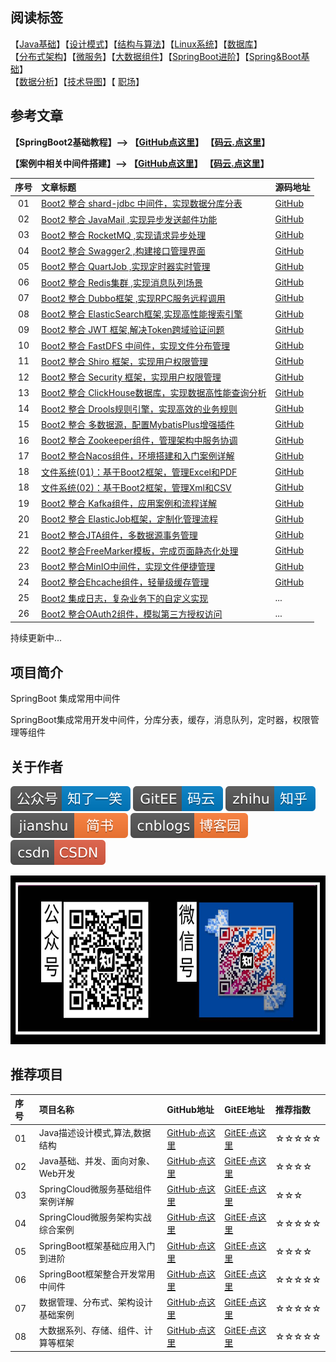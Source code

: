 ## 阅读标签

【[Java基础](https://mp.weixin.qq.com/mp/appmsgalbum?__biz=MzU4Njg0MzYwNw==&action=getalbum&album_id=1342230680016683009#wechat_redirect)】【[设计模式](https://mp.weixin.qq.com/mp/appmsgalbum?__biz=MzU4Njg0MzYwNw==&action=getalbum&album_id=1709518416274833422#wechat_redirect)】【[结构与算法](https://mp.weixin.qq.com/mp/appmsgalbum?__biz=MzU4Njg0MzYwNw==&action=getalbum&album_id=1709518416274833422#wechat_redirect)】【[Linux系统](https://mp.weixin.qq.com/mp/appmsgalbum?__biz=MzU4Njg0MzYwNw==&action=getalbum&album_id=1334314473573744641#wechat_redirect)】【[数据库](https://mp.weixin.qq.com/mp/appmsgalbum?__biz=MzU4Njg0MzYwNw==&action=getalbum&album_id=1376212870744358913#wechat_redirect)】<br/>
【[分布式架构](https://mp.weixin.qq.com/mp/appmsgalbum?__biz=MzU4Njg0MzYwNw==&action=getalbum&album_id=1327025063014596608#wechat_redirect)】【[微服务](https://mp.weixin.qq.com/mp/appmsgalbum?__biz=MzU4Njg0MzYwNw==&action=getalbum&album_id=1460269376221200386#wechat_redirect)】【[大数据组件](https://mp.weixin.qq.com/mp/appmsgalbum?__biz=MzU4Njg0MzYwNw==&action=getalbum&album_id=1701021199339667459#wechat_redirect)】【[SpringBoot进阶](https://mp.weixin.qq.com/mp/appmsgalbum?__biz=MzU4Njg0MzYwNw==&action=getalbum&album_id=1425309486268661760#wechat_redirect)】【[Spring&Boot基础](https://mp.weixin.qq.com/mp/appmsgalbum?__biz=MzU4Njg0MzYwNw==&action=getalbum&album_id=1461797173297135618#wechat_redirect)】<br/>
【[数据分析](https://mp.weixin.qq.com/mp/appmsgalbum?__biz=MzU4Njg0MzYwNw==&action=getalbum&album_id=1695231212027428866#wechat_redirect)】【[技术导图](https://mp.weixin.qq.com/mp/appmsgalbum?__biz=MzU4Njg0MzYwNw==&action=getalbum&album_id=1506615482391511042#wechat_redirect)】【 [职场](https://mp.weixin.qq.com/mp/appmsgalbum?__biz=MzU4Njg0MzYwNw==&action=getalbum&album_id=1719834087936278530#wechat_redirect)】

## 参考文章

<b>【SpringBoot2基础教程】--> 【[GitHub点这里](https://github.com/cicadasmile/spring-boot-base)】          【[码云.点这里](https://gitee.com/cicadasmile/spring-boot-base)】</b><br/>

<b>【案例中相关中间件搭建】--> 【[GitHub点这里](https://github.com/cicadasmile/linux-system-base)】          【[码云.点这里](https://gitee.com/cicadasmile/linux-system-base)】</b><br/>

|序号|文章标题|源码地址|
|:---:|:---|:---|
|01|[Boot2 整合 shard-jdbc 中间件，实现数据分库分表](https://mp.weixin.qq.com/s/XNFjOyzUfeR6zMrlvNPB8g)|[GitHub](https://github.com/cicadasmile/middle-ware-parent/tree/master/ware01-shard-jdbc)|
|02|[Boot2 整合 JavaMail ,实现异步发送邮件功能](https://mp.weixin.qq.com/s/hadAFqK-w394K4XPWplANw)|[GitHub](https://github.com/cicadasmile/middle-ware-parent/tree/master/ware02-email-send)|
|03|[Boot2 整合 RocketMQ ,实现请求异步处理](https://mp.weixin.qq.com/s/uF29K8gzv7qHYk-K2pQkpQ)|[GitHub](https://github.com/cicadasmile/middle-ware-parent/tree/master/ware03-rocket-queue)|
|04|[Boot2 整合 Swagger2 ,构建接口管理界面](https://mp.weixin.qq.com/s/ztmmC3bKlSfUl5Ec3qUPOQ)|[GitHub](https://github.com/cicadasmile/middle-ware-parent/tree/master/ware04-swagger-two)|
|05|[Boot2 整合 QuartJob ,实现定时器实时管理](https://mp.weixin.qq.com/s/CKf8JZEKx8HMidkYKRKo_w)|[GitHub](https://github.com/cicadasmile/middle-ware-parent/tree/master/ware05-quart-job)|
|06|[Boot2 整合 Redis集群 ,实现消息队列场景](https://mp.weixin.qq.com/s/nU6hZY17cO7BF68YyI78Yw)|[GitHub](https://github.com/cicadasmile/middle-ware-parent/tree/master/ware06-redis-cluster)|
|07|[Boot2 整合 Dubbo框架 ,实现RPC服务远程调用](https://mp.weixin.qq.com/s/uKvgLpASyJYC9mafO05Uvw)|[GitHub](https://github.com/cicadasmile/middle-ware-parent/tree/master/ware07-dubbo-parent)|
|08|[Boot2 整合 ElasticSearch框架,实现高性能搜索引擎](https://mp.weixin.qq.com/s/ZUj4qy7qHgmfYPTdimO-Hw)|[GitHub](https://github.com/cicadasmile/middle-ware-parent/tree/master/ware08-elastic-search)|
|09|[Boot2 整合 JWT 框架,解决Token跨域验证问题](https://mp.weixin.qq.com/s/CYvsho_kCwUndTuDkDOvOg)|[GitHub](https://github.com/cicadasmile/middle-ware-parent/tree/master/ware09-jwt-token)|
|10|[Boot2 整合 FastDFS 中间件，实现文件分布管理](https://mp.weixin.qq.com/s/c9DsOUF545oqD1Hft5DcQw)|[GitHub](https://github.com/cicadasmile/middle-ware-parent/tree/master/ware10-fast-dfs)|
|11|[Boot2 整合 Shiro 框架，实现用户权限管理](https://mp.weixin.qq.com/s/3tyPcvfUzv6BI8KWkLZ53w)|[GitHub](https://github.com/cicadasmile/middle-ware-parent/tree/master/ware11-shiro-auth)|
|12|[Boot2 整合 Security 框架，实现用户权限管理](https://mp.weixin.qq.com/s/7GYddhPSf3C7ZSEqF7OZKw)|[GitHub](https://github.com/cicadasmile/middle-ware-parent/tree/master/ware12-security-auth)|
|13|[Boot2 整合 ClickHouse数据库，实现数据高性能查询分析](https://mp.weixin.qq.com/s/KoNVUAe1ttC9AX7JAMqfOA)|[GitHub](https://github.com/cicadasmile/middle-ware-parent/tree/master/ware13-click-house)|
|14|[Boot2 整合 Drools规则引擎，实现高效的业务规则](https://mp.weixin.qq.com/s/fBDv5N-5RxcuWMi6He3p4Q)|[GitHub](https://github.com/cicadasmile/middle-ware-parent/tree/master/ware14-drool-rule)|
|15|[Boot2 整合 多数据源，配置MybatisPlus增强插件](https://mp.weixin.qq.com/s/B738xzn848_YORt8qT-X5Q)|[GitHub](https://github.com/cicadasmile/middle-ware-parent/tree/master/ware15-plus-batis)|
|16|[Boot2 整合 Zookeeper组件，管理架构中服务协调](https://mp.weixin.qq.com/s/zjw-A7u-chGZhNgwuUsEPw)|[GitHub](https://github.com/cicadasmile/middle-ware-parent/tree/master/ware16-zoo-keeper)|
|17|[Boot2 整合Nacos组件，环境搭建和入门案例详解](https://mp.weixin.qq.com/s/jfkEtqFus8v_JXNrRSHYOA)|[GitHub](https://github.com/cicadasmile/middle-ware-parent/tree/master/ware17-regist-nacos)|
|18|[文件系统(01)：基于Boot2框架，管理Excel和PDF](https://mp.weixin.qq.com/s/YQueOKCmAkVASHKtwz6pgw)|[GitHub](https://github.com/cicadasmile/middle-ware-parent/tree/master/ware18-file-parent)|
|18|[文件系统(02)：基于Boot2框架，管理Xml和CSV](https://mp.weixin.qq.com/s/tIHykTG0ey1dwnTwzYwuig)|[GitHub](https://github.com/cicadasmile/middle-ware-parent/tree/master/ware18-file-parent)|
|19|[Boot2 整合 Kafka组件，应用案例和流程详解](https://mp.weixin.qq.com/s/XP2LhioxBGk7z_vW1XN2nQ)|[GitHub](https://github.com/cicadasmile/middle-ware-parent/tree/master/ware19-kafka-parent)|
|20|[Boot2 整合 ElasticJob框架，定制化管理流程](https://mp.weixin.qq.com/s/eFKq3zKksbwzHZ3d81HaZw)|[GitHub](https://github.com/cicadasmile/middle-ware-parent/tree/master/ware20-elastic-job)|
|21|[Boot2 整合JTA组件，多数据源事务管理](https://mp.weixin.qq.com/s/6zR4JXDnoinzLDUaENWVSA)|[GitHub](https://github.com/cicadasmile/middle-ware-parent/tree/master/ware21-jta-source)|
|22|[Boot2 整合FreeMarker模板，完成页面静态化处理](https://mp.weixin.qq.com/s/HwFT_E7v0ms_jQWP7ztZCA)|[GitHub](https://github.com/cicadasmile/middle-ware-parent/tree/master/ware22-page-static)|
|23|[Boot2 整合MinIO中间件，实现文件便捷管理](https://mp.weixin.qq.com/s/93aQawYIT2Ce-9CvkHjQrQ)|[GitHub](https://github.com/cicadasmile/middle-ware-parent/tree/master/ware23-minio-file)|
|24|[Boot2 整合Ehcache组件，轻量级缓存管理](https://mp.weixin.qq.com/s/4DxEMZURjRyszzCuhI9SGw)|[GitHub](https://github.com/cicadasmile/middle-ware-parent/tree/master/ware24-eht-cache)|
|25|[Boot2 集成日志，复杂业务下的自定义实现](https://mp.weixin.qq.com/s/Cnieu8n-wkTyGbUd0WxG6g)|...|
|26|[Boot2 整合OAuth2组件，模拟第三方授权访问](https://mp.weixin.qq.com/s/lNo-hchm1GHabq-9I-OBDw)|...|

持续更新中...

## 项目简介
SpringBoot 集成常用中间件

SpringBoot集成常用开发中间件，分库分表，缓存，消息队列，定时器，权限管理等组件

## 关于作者
<p align="left">
<img src="https://raw.githubusercontent.com/cicadasmile/blog-article-catalog/d9affbe553a2f8bb9df59e54eeac691b67969328/blog-image/gzhinfo.svg" alt="公众号">
<a href="https://gitee.com/cicadasmile"><img src="https://raw.githubusercontent.com/cicadasmile/blog-article-catalog/c17c866e6960b743e3c350be35bb76cf1fe5bf29/blog-image/gitee.svg" alt="码云"></a>
<a href="https://www.zhihu.com/people/cicadasmile/columns"><img src="https://raw.githubusercontent.com/cicadasmile/blog-article-catalog/1c25aa84f894b441e34ef86b6335c451bec32cae/blog-image/zhihu.svg" alt="知乎"></a>
<a href="https://www.jianshu.com/u/5a26c8e51f73"><img src="https://raw.githubusercontent.com/cicadasmile/blog-article-catalog/d9affbe553a2f8bb9df59e54eeac691b67969328/blog-image/jianshu.svg" alt="简书"></a>
<a href="https://www.cnblogs.com/cicada-smile/"><img src="https://raw.githubusercontent.com/cicadasmile/blog-article-catalog/d9affbe553a2f8bb9df59e54eeac691b67969328/blog-image/bky.svg" alt="博客园"></a>
<a href="https://blog.csdn.net/cicada_smile"><img src="https://raw.githubusercontent.com/cicadasmile/blog-article-catalog/d9affbe553a2f8bb9df59e54eeac691b67969328/blog-image/csdn.svg" alt="CSDN"></a>
</p>

<img width="700px" height="270px" src="https://raw.githubusercontent.com/cicadasmile/blog-article-catalog/master/blog-image/img-gz.jpg"/><br/>


## 推荐项目

|序号|项目名称|GitHub地址|GitEE地址|推荐指数|
|:---|:---|:---|:---|:---|
|01|Java描述设计模式,算法,数据结构|[GitHub·点这里](https://github.com/cicadasmile/model-arithmetic-parent)|[GitEE·点这里](https://gitee.com/cicadasmile/model-arithmetic-parent)|☆☆☆☆☆|
|02|Java基础、并发、面向对象、Web开发|[GitHub·点这里](https://github.com/cicadasmile/java-base-parent)|[GitEE·点这里](https://gitee.com/cicadasmile/java-base-parent)|☆☆☆☆|
|03|SpringCloud微服务基础组件案例详解|[GitHub·点这里](https://github.com/cicadasmile/spring-cloud-base)|[GitEE·点这里](https://gitee.com/cicadasmile/spring-cloud-base)|☆☆☆|
|04|SpringCloud微服务架构实战综合案例|[GitHub·点这里](https://github.com/cicadasmile/husky-spring-cloud)|[GitEE·点这里](https://gitee.com/cicadasmile/husky-spring-cloud)|☆☆☆☆☆|
|05|SpringBoot框架基础应用入门到进阶|[GitHub·点这里](https://github.com/cicadasmile/spring-boot-base)|[GitEE·点这里](https://gitee.com/cicadasmile/spring-boot-base)|☆☆☆☆|
|06|SpringBoot框架整合开发常用中间件|[GitHub·点这里](https://github.com/cicadasmile/middle-ware-parent)|[GitEE·点这里](https://gitee.com/cicadasmile/middle-ware-parent)|☆☆☆☆☆|
|07|数据管理、分布式、架构设计基础案例|[GitHub·点这里](https://github.com/cicadasmile/data-manage-parent)|[GitEE·点这里](https://gitee.com/cicadasmile/data-manage-parent)|☆☆☆☆☆|
|08|大数据系列、存储、组件、计算等框架|[GitHub·点这里](https://github.com/cicadasmile/big-data-parent)|[GitEE·点这里](https://gitee.com/cicadasmile/big-data-parent)|☆☆☆☆☆|
